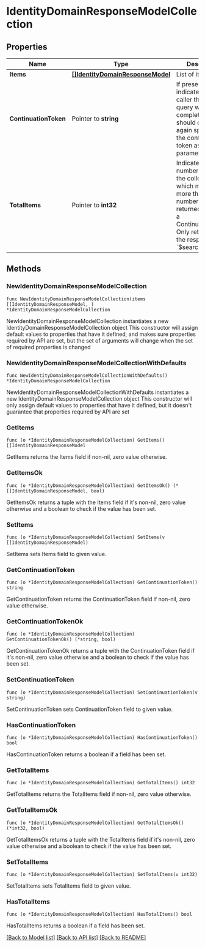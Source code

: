 # IdentityDomainResponseModelCollection

## Properties

Name | Type | Description | Notes
------------ | ------------- | ------------- | -------------
**Items** | [**[]IdentityDomainResponseModel**](IdentityDomainResponseModel.md) | List of items. | 
**ContinuationToken** | Pointer to **string** | If present, indicates to the caller that the query was not complete, and they should call the API again specifying the continuation token as a query parameter. | [optional] 
**TotalItems** | Pointer to **int32** | Indicates the total number of items in the collection, which may be more than the number of Items returned, if there is a ContinuationToken.  Only returned in the response to &#x60;$search&#x60; APIs. | [optional] 

## Methods

### NewIdentityDomainResponseModelCollection

`func NewIdentityDomainResponseModelCollection(items []IdentityDomainResponseModel, ) *IdentityDomainResponseModelCollection`

NewIdentityDomainResponseModelCollection instantiates a new IdentityDomainResponseModelCollection object
This constructor will assign default values to properties that have it defined,
and makes sure properties required by API are set, but the set of arguments
will change when the set of required properties is changed

### NewIdentityDomainResponseModelCollectionWithDefaults

`func NewIdentityDomainResponseModelCollectionWithDefaults() *IdentityDomainResponseModelCollection`

NewIdentityDomainResponseModelCollectionWithDefaults instantiates a new IdentityDomainResponseModelCollection object
This constructor will only assign default values to properties that have it defined,
but it doesn't guarantee that properties required by API are set

### GetItems

`func (o *IdentityDomainResponseModelCollection) GetItems() []IdentityDomainResponseModel`

GetItems returns the Items field if non-nil, zero value otherwise.

### GetItemsOk

`func (o *IdentityDomainResponseModelCollection) GetItemsOk() (*[]IdentityDomainResponseModel, bool)`

GetItemsOk returns a tuple with the Items field if it's non-nil, zero value otherwise
and a boolean to check if the value has been set.

### SetItems

`func (o *IdentityDomainResponseModelCollection) SetItems(v []IdentityDomainResponseModel)`

SetItems sets Items field to given value.


### GetContinuationToken

`func (o *IdentityDomainResponseModelCollection) GetContinuationToken() string`

GetContinuationToken returns the ContinuationToken field if non-nil, zero value otherwise.

### GetContinuationTokenOk

`func (o *IdentityDomainResponseModelCollection) GetContinuationTokenOk() (*string, bool)`

GetContinuationTokenOk returns a tuple with the ContinuationToken field if it's non-nil, zero value otherwise
and a boolean to check if the value has been set.

### SetContinuationToken

`func (o *IdentityDomainResponseModelCollection) SetContinuationToken(v string)`

SetContinuationToken sets ContinuationToken field to given value.

### HasContinuationToken

`func (o *IdentityDomainResponseModelCollection) HasContinuationToken() bool`

HasContinuationToken returns a boolean if a field has been set.

### GetTotalItems

`func (o *IdentityDomainResponseModelCollection) GetTotalItems() int32`

GetTotalItems returns the TotalItems field if non-nil, zero value otherwise.

### GetTotalItemsOk

`func (o *IdentityDomainResponseModelCollection) GetTotalItemsOk() (*int32, bool)`

GetTotalItemsOk returns a tuple with the TotalItems field if it's non-nil, zero value otherwise
and a boolean to check if the value has been set.

### SetTotalItems

`func (o *IdentityDomainResponseModelCollection) SetTotalItems(v int32)`

SetTotalItems sets TotalItems field to given value.

### HasTotalItems

`func (o *IdentityDomainResponseModelCollection) HasTotalItems() bool`

HasTotalItems returns a boolean if a field has been set.


[[Back to Model list]](../README.md#documentation-for-models) [[Back to API list]](../README.md#documentation-for-api-endpoints) [[Back to README]](../README.md)


